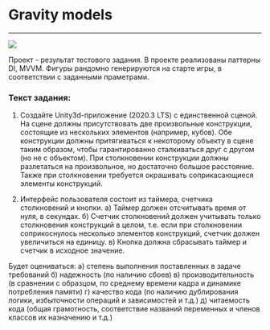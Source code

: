 # Gravity models
___

![](https://i.postimg.cc/Dz4cTZ02/2022-09-14-13-00-08.png)

Проект - результат тестового задания.
В проекте реализованы паттерны DI, MVVM. Фигуры рандомно генерируются на старте игры, в соответствии с заданными праметрами. 

### Текст задания:
1. Создайте Unity3d-приложение (2020.3 LTS) с единственной сценой. На сцене должны
присутствовать две произвольные конструкции, состоящие из нескольких элементов
(например, кубов). Обе конструкции должны притягиваться к некоторому объекту в сцене
таким образом, чтобы гарантированно сталкиваться друг с другом (но не с объектом). При
столкновении конструкции должны разлетаться на произвольное, но достаточно большое
расстояние. Также при столкновении требуется окрашивать соприкасающиеся элементы
конструкций.

2. Интерфейс пользователя состоит из таймера, счетчика столкновений и кнопки.
а) Таймер должен отсчитывать время от нуля, в секундах.
б) Счетчик столкновений должен учитывать только столкновения конструкций в целом, т.е.
если при столкновении соприкоснулось несколько элементов конструкций, счетчик должен
увеличиться на единицу.
в) Кнопка должна сбрасывать таймер и счетчик в исходное значение.

Будет оцениваться:
а) степень выполнения поставленных в задаче требований
б) надежность (по наличию сбоев)
в) производительность (в сравнении с образцом, по среднему времени кадра и динамике
потребления памяти)
г) качество кода (по наличию дублирования логики, избыточности операций и зависимостей и
т.д.)
д) читаемость кода (общая грамотность, соответствие названий переменных и членов
классов их назначению и т.д.)
